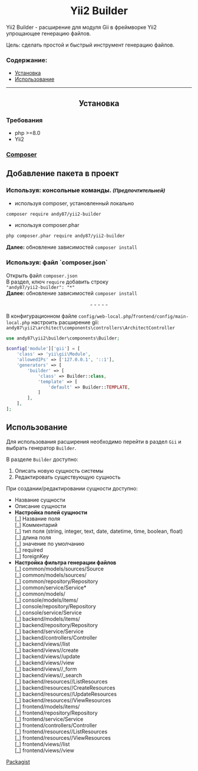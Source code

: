 
<h1 align="center">Yii2 Builder</h1>

Yii2 Builder - расширение для модуля Gii в фреймворке Yii2 упрощающее генерацию файлов. 

Цель: сделать простой и быстрый инструмент генерацию файлов.

### Содержание:

- [Установка](#yii2-builder-setup)
- [Использование](#yii2-builder-use)

___

<h2 align="center"> <span id="yii2-builder-setup"></span>
    Установка
</h2>

<h3>Требования</h3> <span id="yii2-builder-setup-require"></span>

- php >=8.0
- Yii2

<h3>
    <a href="https://getcomposer.org/download/">Composer</a>
</h3> <span id="yii2-builder-setup-composer"></span>

## Добавление пакета в проект

<h3>Используя: консольные команды. <small><i>(Предпочтительней)</i></small></h3><span id="yii2-migrate-architect-setup-composer-cli"></span>

- используя composer, установленный локально
```bash
composer require andy87/yii2-builder
````  
- используя composer.phar
```bash
php composer.phar require andy87/yii2-builder
```
**Далее:** обновление зависимостей `composer install`


<h3>Используя: файл `composer.json`</h3><span id="yii2-builder-setup-composer-composer-json"></span>

Открыть файл `composer.json`  
В раздел, ключ `require` добавить строку  
`"andy87/yii2-builder": "*"`  
**Далее:** обновление зависимостей `composer install`

<p align="center">- - - - -</p>

В конфигурационном файле `config/web-local.php`/`frontend/config/main-local.php` настроить расширение gii:  
`andy87\yii2\architect\components\controllers\ArchitectController`
```php
use andy87\yii2\builder\components\Builder;

$config['module']['gii'] = [
    'class' => 'yii\gii\Module',
    'allowedIPs' => ['127.0.0.1', '::1'],
    'generators' => [
        'builder' => [
            'class' => Builder::class,
            'template' => [
                'default' => Builder::TEMPLATE,
            ]           
        ],
    ],
];
```

## Использование <span id="yii2-builder-use"></span>

Для использования расширения необходимо перейти в раздел `Gii` и выбрать генератор `Builder`.  

В разделе `Builder` доступно:  
1. Описать новую сущность системы  
2. Редактировать существующую сущность  

При создании/редактировании сущности доступно:  
* Название сущности  
* Описание сущности  
* **Настройка полей сущности**  
 [\_] Название поля  
 [\_] Комментарий  
 [\_] тип поля (string, integer, text, date, datetime, time, boolean, float)  
 [\_] длина поля  
 [\_] значение по умолчанию  
 [\_] required  
 [\_] foreignKey  
* **Настройка фильтра генерации файлов**  
 [\_] common/models/sources/<Item>Source  
 [\_] common/models/sources/<Item>  
 [\_] common/repository/<Item>Repository  
 [\_] common/service/<Item>Service*  
 [\_] common/models/<Item>  
 [\_] console/models/items/<Item>  
 [\_] console/repository/<Item>Repository  
 [\_] console/service/<Item>Service  
 [\_] backend/models/items/<Item>  
 [\_] backend/repository/<Item>Repository  
 [\_] backend/service/<Item>Service  
 [\_] backend/controllers/<Item>Controller  
 [\_] backend/views/<Item>/list  
 [\_] backend/views/<Item>/create  
 [\_] backend/views/<Item>/update  
 [\_] backend/views/<Item>/view  
 [\_] backend/views/<Item>/_form  
 [\_] backend/views/<Item>/_search  
 [\_] backend/resources/<Item>/<Item>ListResources  
 [\_] backend/resources/<Item>/<Item>CreateResources  
 [\_] backend/resources/<Item>/<Item>UpdateResources  
 [\_] backend/resources/<Item>/<Item>ViewResources  
 [\_] frontend/models/items/<Item>  
 [\_] frontend/repository/<Item>Repository  
 [\_] frontend/service/<Item>Service  
 [\_] frontend/controllers/<Item>Controller  
 [\_] frontend/resources/<Item>/<Item>ListResources  
 [\_] frontend/resources/<Item>/<Item>ViewResources  
 [\_] frontend/views/<Item>/list  
 [\_] frontend/views/<Item>/view  

[Packagist](https://packagist.org/packages/andy87/yii2-builder)
